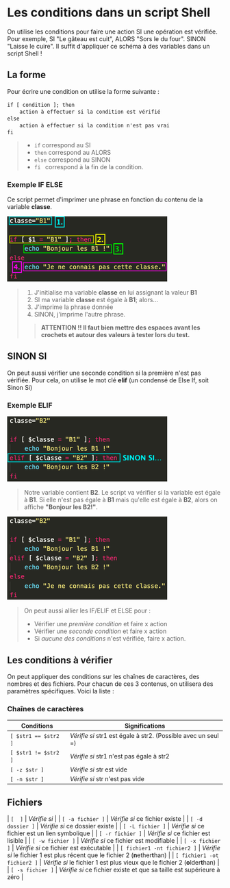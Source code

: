# Les conditions dans un script Shell

On utilise les conditions pour faire une action SI une opération est vérifiée. Pour exemple, SI "Le gâteau est cuit", ALORS "Sors le du four". SINON "Laisse le cuire". Il suffit d'appliquer ce schéma à des variables dans un script Shell ! 

## La forme

Pour écrire une condition on utilise la forme suivante : 

    if [ condition ]; then
        action à effectuer si la condition est vérifié
    else 
        action à effectuer si la condition n'est pas vrai
    fi

> * ` if ` correspond au SI
> * ` then ` correspond au ALORS
> * ` else ` correspond au SINON
> * ` fi  ` correspond à la fin de la condition.

### Exemple IF ELSE

Ce script permet d'imprimer une phrase en fonction du contenu de la variable **classe**.

![cond1](./img/cond1.png)
> 1. J'initialise ma variable **classe** en lui assignant la valeur **B1**
> 2. SI ma variable **classe** est égale à **B1**; alors...
> 3. J'imprime la phrase donnée
> 4. SINON, j'imprime l'autre phrase.
>> **ATTENTION !! Il faut bien mettre des espaces avant les crochets et autour des valeurs à tester lors du test.**

## SINON SI 

On peut aussi vérifier une seconde condition si la première n'est pas vérifiée. Pour cela, on utilise le mot clé **elif** (un condensé de Else If, soit Sinon Si)

### Exemple ELIF

![cond2](./img/cond2.png)

> Notre variable contient **B2**. Le script va vérifier si la variable est égale à **B1**. Si elle n'est pas égale à **B1** mais qu'elle est égale à **B2**, alors on affiche **"Bonjour les B2!"**.

![cond3](./img/cond3.png)

> On peut aussi allier les IF/ELIF et ELSE pour : 
> * Vérifier une *première condition* et faire x action
> * Vérifier une *seconde condition* et faire x action
> * Si *aucune des conditions* n'est vérifiée, faire x action.

## Les conditions à vérifier

On peut appliquer des conditions sur les chaînes de caractères, des nombres et des fichiers. Pour chacun de ces 3 contenus, on utilisera des paramètres spécifiques. Voici la liste : 

### Chaînes de caractères

| Conditions | Significations |
| ----- | ----- |
| ` [ $str1 == $str2 ] ` | *Vérifie si* str1 est égale à str2. (Possible avec un seul =) |
| ` [ $str1 != $str2 ] ` | *Vérifie si* str1 n'est pas égale à str2 |
| ` [ -z $str ] ` | *Vérifie si* str est vide |
| ` [ -n $str ] ` | *Vérifie si* str n'est pas vide |

## Fichiers

| ` [  ] ` | *Vérifie si* |
| ` [ -a fichier ] ` | *Vérifie si* ce fichier existe |
| ` [ -d dossier ] ` | *Vérifie si* ce dossier existe |
| ` [ -L fichier ] ` | *Vérifie si* ce fichier est un lien symbolique |
| ` [ -r fichier ] ` | *Vérifie si* ce fichier est lisible |
| ` [ -w fichier ] ` | *Vérifie si* ce fichier est modifiable |
| ` [ -x fichier ] ` | *Vérifie si* ce fichier est exécutable |
| ` [ fichier1 -nt fichier2 ] ` | *Vérifie si* le fichier 1 est plus récent que le fichier 2 (**n**ether**t**han) |
| ` [ fichier1 -ot fichier2 ] ` | *Vérifie si* le fichier 1 est plus vieux que le fichier 2 (**o**lder**t**han) |
| ` [ -s fichier ] ` | *Vérifie si* ce fichier existe et que sa taille est supérieure à zéro |




